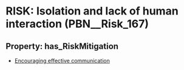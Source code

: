 # RISK: __Isolation and lack of human interaction__ (PBN__Risk_167)

## Property: has_RiskMitigation

* [Encouraging effective communication](PBN__RiskMitigation_207)

